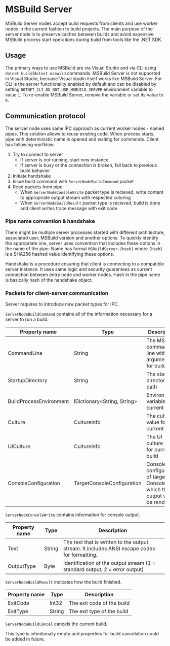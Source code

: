 # MSBuild Server

MSBuild Server nodes accept build requests from clients and use worker nodes in the current fashion to build projects. The main purpose of the server node is to preserve caches between builds and avoid expensive MSBuild process start operations during build from tools like the .NET SDK.

## Usage

The primary ways to use MSBuild are via Visual Studio and via CLI using `dotnet build`/`dotnet msbuild` commands. MSBuild Server is not supported in Visual Studio, becuase Visual studio itself
works like MSBuild Server. For CLI is the server functionality enabled by default and can be disabled by setting `DOTNET_CLI_DO_NOT_USE_MSBUILD_SERVER` environment variable to value `1`.
To re-enable MSBuild Server, remove the variable or set its value to `0`.

## Communication protocol

The server node uses same IPC approach as current worker nodes - named pipes. This solution allows to reuse existing code. When process starts, pipe with deterministic name is opened and waiting for commands. Client has following worfklow:

1. Try to connect to server
   - If server is not running, start new instance
   - If server is busy or the connection is broken, fall back to previous build behavior
2. Initiate handshake
2. Issue build command with `ServerNodeBuildCommand` packet
3. Read packets from pipe
   - When `ServerNodeConsoleWrite` packet type is recieved, write content to appropriate output stream with respected coloring
   - When `ServerNodeBuildResult` packet type is recieved, build is done and client writes trace message with exit code

### Pipe name convention & handshake

There might be multiple server processes started with different architecture, associated user, MSBuild version and another options. To quickly identify the appropriate one, server uses convention that includes these options in the name of the pipe. Name has format `MSBuildServer-{hash}` where `{hash}` is a SHA256 hashed value identifying these options.

Handshake is a procedure ensuring that client is connecting to a compatible server instance. It uses same logic and security guarantees as current connection between entry node and worker nodes. Hash in the pipe name is basically hash of the handshake object.

### Packets for client-server communication

Server requires to introduce new packet types for IPC.

`ServerNodeBuildCommand` contains all of the information necessary for a server to run a build.

| Property name            | Type                         | Description |
|---|---|---|
| CommandLine              | String                       | The MSBuild command line with arguments for build |
| StartupDirectory         | String                       | The startup directory path |
| BuildProcessEnvironment  | IDictionary<String, String>  | Environment variables for current build |
| Culture                  | CultureInfo                  | The culture value for current build |
| UICulture                | CultureInfo                  | The UI culture value for current build |
| ConsoleConfiguration     | TargetConsoleConfiguration   | Console configuration of target Console at which the output will be rendered |

`ServerNodeConsoleWrite` contains information for console output.

| Property name            | Type          | Description |
|---|---|---|
| Text                     | String        | The text that is written to the output stream. It includes ANSI escape codes for formatting. |
| OutputType               | Byte          | Identification of the output stream (1 = standard output, 2 = error output) |

`ServerNodeBuildResult` indicates how the build finished.

| Property name            | Type          | Description |
|---|---|---|
| ExitCode                 | Int32         | The exit code of the build |
| ExitType                 | String        | The exit type of the build |

`ServerNodeBuildCancel` cancels the current build.

This type is intentionally empty and properties for build cancelation could be added in future.
